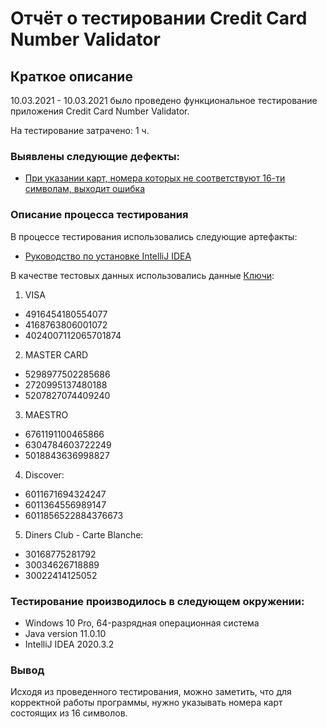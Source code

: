 # Отчёт о тестировании Credit Card Number Validator

## Краткое описание

10.03.2021 - 10.03.2021 было проведено функциональное тестирование приложения Credit Card Number Validator.

На тестирование затрачено: 1 ч.

### Выявлены следующие дефекты:

- [При указании карт, номера которых не соответствуют 16-ти символам, выходит ошибка](https://github.com/RomanEasyRun/Credit-Card-Number-Validator/issues/1)

### Описание процесса тестирования

В процессе тестирования использовались следующие артефакты:

- [Руководство по установке IntelliJ IDEA](https://github.com/netology-code/javaqa-homeworks/blob/master/intro/idea.md)

В качестве тестовых данных использовались данные [Ключи](https://www.freeformatter.com/credit-card-number-generator-validator.html):

1. VISA
- 4916454180554077
- 4168763806001072
- 4024007112065701874
2. MASTER CARD 
- 5298977502285686
- 2720995137480188
- 5207827074409240
3. MAESTRO
- 6761191100465866
- 6304784603722249
- 5018843636998827
4. Discover:
- 6011671694324247
- 6011364556989147
- 6011856522884376673
5. Diners Club - Carte Blanche:
- 30168775281792
- 30034626718889
- 30022414125052

### Тестирование производилось в следующем окружении:

- Windows 10 Pro, 64-разрядная операционная система
- Java version 11.0.10
- IntelliJ IDEA 2020.3.2

### Вывод 
Исходя из проведенного тестирования, можно заметить, что для корректной работы программы, нужно указывать номера карт состоящих из 16 символов.
